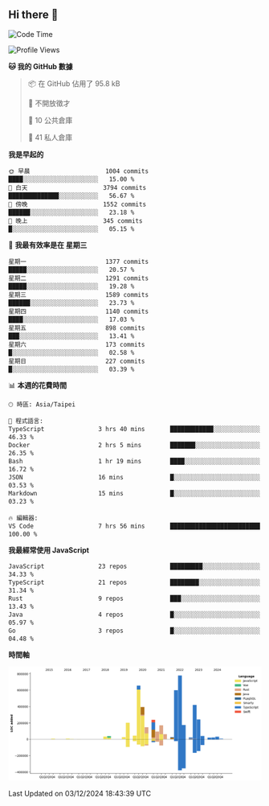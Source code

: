 ## Hi there 👋

<!--START_SECTION:waka-->
![Code Time](http://img.shields.io/badge/Code%20Time-71%20hrs%2013%20mins-blue)

![Profile Views](http://img.shields.io/badge/%E5%80%8B%E4%BA%BA%E9%A0%81%E9%9D%A2%E7%80%8F%E8%A6%BD%E6%AC%A1%E6%95%B8-4-blue)

**🐱 我的 GitHub 數據** 

> 📦 在 GitHub 佔用了 95.8 kB 
 > 
> 🚫 不開放徵才
 > 
> 📜 10 公共倉庫 
 > 
> 🔑 41 私人倉庫 
 > 
**我是早起的** 

```text
🌞 早晨                     1004 commits        ████░░░░░░░░░░░░░░░░░░░░░   15.00 % 
🌆 白天                     3794 commits        ██████████████░░░░░░░░░░░   56.67 % 
🌃 傍晚                     1552 commits        ██████░░░░░░░░░░░░░░░░░░░   23.18 % 
🌙 晚上                     345 commits         █░░░░░░░░░░░░░░░░░░░░░░░░   05.15 % 
```
📅 **我最有效率是在 星期三** 

```text
星期一                      1377 commits        █████░░░░░░░░░░░░░░░░░░░░   20.57 % 
星期二                      1291 commits        █████░░░░░░░░░░░░░░░░░░░░   19.28 % 
星期三                      1589 commits        ██████░░░░░░░░░░░░░░░░░░░   23.73 % 
星期四                      1140 commits        ████░░░░░░░░░░░░░░░░░░░░░   17.03 % 
星期五                      898 commits         ███░░░░░░░░░░░░░░░░░░░░░░   13.41 % 
星期六                      173 commits         █░░░░░░░░░░░░░░░░░░░░░░░░   02.58 % 
星期日                      227 commits         █░░░░░░░░░░░░░░░░░░░░░░░░   03.39 % 
```


📊 **本週的花費時間** 

```text
🕑︎ 時區: Asia/Taipei

💬 程式語言: 
TypeScript               3 hrs 40 mins       ████████████░░░░░░░░░░░░░   46.33 % 
Docker                   2 hrs 5 mins        ███████░░░░░░░░░░░░░░░░░░   26.35 % 
Bash                     1 hr 19 mins        ████░░░░░░░░░░░░░░░░░░░░░   16.72 % 
JSON                     16 mins             █░░░░░░░░░░░░░░░░░░░░░░░░   03.53 % 
Markdown                 15 mins             █░░░░░░░░░░░░░░░░░░░░░░░░   03.23 % 

🔥 編輯器: 
VS Code                  7 hrs 56 mins       █████████████████████████   100.00 % 
```

**我最經常使用 JavaScript** 

```text
JavaScript               23 repos            █████████░░░░░░░░░░░░░░░░   34.33 % 
TypeScript               21 repos            ████████░░░░░░░░░░░░░░░░░   31.34 % 
Rust                     9 repos             ███░░░░░░░░░░░░░░░░░░░░░░   13.43 % 
Java                     4 repos             █░░░░░░░░░░░░░░░░░░░░░░░░   05.97 % 
Go                       3 repos             █░░░░░░░░░░░░░░░░░░░░░░░░   04.48 % 
```



**時間軸**

![Lines of Code chart](https://raw.githubusercontent.com/jos61404/jos61404/main/assets/bar_graph.png)


 Last Updated on 03/12/2024 18:43:39 UTC
<!--END_SECTION:waka-->



<!--
**jos61404/jos61404** is a ✨ _special_ ✨ repository because its `README.md` (this file) appears on your GitHub profile.

Here are some ideas to get you started:

- 🔭 I’m currently working on ...
- 🌱 I’m currently learning ...
- 👯 I’m looking to collaborate on ...
- 🤔 I’m looking for help with ...
- 💬 Ask me about ...
- 📫 How to reach me: ...
- 😄 Pronouns: ...
- ⚡ Fun fact: ...
-->

